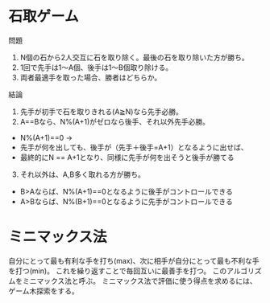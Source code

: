 # 石取ゲーム

問題
1. N個の石から2人交互に石を取り除く。最後の石を取り除いた方が勝ち。
1. 1回で先手は1～A個、後手は1～B個取り除ける。
1. 両者最適手を取った場合、勝者はどちらか。

結論
1. 先手が初手で石を取りきれる(A≧N)なら先手必勝。
1. A==Bなら、N%(A+1)がゼロなら後手、それ以外先手必勝。

- N%(A+1)==0 ->
- 先手が何を出しても、後手が（先手＋後手=A+1）となるように出せば、
- 最終的にN == A+1となり、同様に先手が何を出そうと後手が勝てる

3. それ以外は、A,B多く取れる方が勝ち。

- B>Aならば、N%(A+1)==0となるように後手がコントロールできる
- A>Bならば、N%(B+1)==0となるように先手がコントロールできる



# ミニマックス法
自分にとって最も有利な手を打ち(max)、次に相手が自分にとって最も不利な手を打つ(min)。
これを繰り返すことで毎回互いに最善手を打つ。
このアルゴリズムをミニマックス法と呼ぶ。
ミニマックス法で評価に使う得点を求めるには、ゲーム木探索をする。
